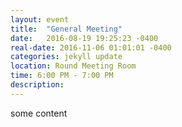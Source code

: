 ```yaml
---
layout: event
title:  "General Meeting"
date:   2016-08-19 19:25:23 -0400
real-date: 2016-11-06 01:01:01 -0400
categories: jekyll update
location: Round Meeting Room
time: 6:00 PM - 7:00 PM
description: 
---
```


<p>some content</p>